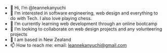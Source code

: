 - 👋 Hi, I’m @leannekanyuchi
- 👀 I’m interested in software engineering, web design and everything to do with Tech. I also love playing chess.
- 🌱 I’m currently learning web development through an online bootcamp
- 💞️ I’m looking to collaborate on web design projects and any volunteering projects
- 📍 I am based in New Zealand
- 📫 How to reach me: email: leannekanyuchi@gmail.com

<!---
leannekanyuchi/leannekanyuchi is a ✨ special ✨ repository because its `README.md` (this file) appears on your GitHub profile.
You can click the Preview link to take a look at your changes.
--->
